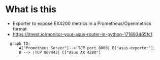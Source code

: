 # What is this
- Exporter to expose EX4200 metrics in a Prometheus/Openmetrics format
- https://itnext.io/monitor-your-asus-router-in-python-171693465fc1

```mermaid
  graph TD;
      A["Prometheus Server"]-->|TCP port 8000| B["asus-exporter"];
      B --> |TCP 80/443| C["Asus AX 4200"]
```